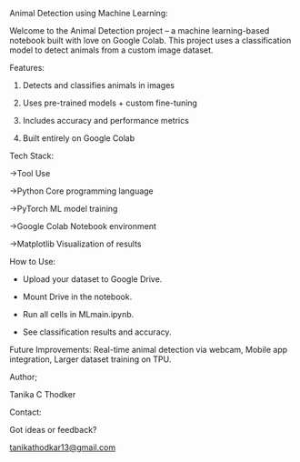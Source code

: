 Animal Detection using Machine Learning:

Welcome to the Animal Detection project – a machine learning-based notebook built with love on Google Colab. This project uses a classification model to detect animals from a custom image dataset.

Features:

1. Detects and classifies animals in images
   
2. Uses pre-trained models + custom fine-tuning
   
3. Includes accuracy and performance metrics
   
4. Built entirely on Google Colab
   
Tech Stack:

->Tool	Use

->Python	Core programming language

->PyTorch	ML model training

->Google Colab	Notebook environment

->Matplotlib	Visualization of results

How to Use:

* Upload your dataset to Google Drive.
  
* Mount Drive in the notebook.
  
* Run all cells in MLmain.ipynb.
  
* See classification results and accuracy.

Future Improvements:
Real-time animal detection via webcam,
Mobile app integration,
Larger dataset training on TPU.

Author;

Tanika C Thodker 

Contact:

Got ideas or feedback?

tanikathodkar13@gmail.com
